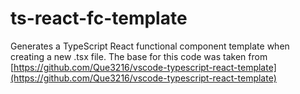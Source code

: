 # ts-react-fc-template

Generates a TypeScript React functional component template when creating a new .tsx file.
The base for this code was taken from [https://github.com/Que3216/vscode-typescript-react-template](https://github.com/Que3216/vscode-typescript-react-template)
